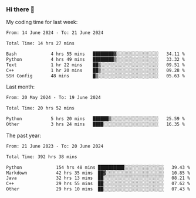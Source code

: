 ### Hi there 👋

My coding time for last week:

<!--START_SECTION:week-->

```txt
From: 14 June 2024 - To: 21 June 2024

Total Time: 14 hrs 27 mins

Bash             4 hrs 55 mins   ████████▓░░░░░░░░░░░░░░░░   34.11 %
Python           4 hrs 49 mins   ████████▒░░░░░░░░░░░░░░░░   33.32 %
Text             1 hr 22 mins    ██▒░░░░░░░░░░░░░░░░░░░░░░   09.51 %
C++              1 hr 20 mins    ██▒░░░░░░░░░░░░░░░░░░░░░░   09.28 %
SSH Config       48 mins         █▒░░░░░░░░░░░░░░░░░░░░░░░   05.63 %
```

<!--END_SECTION:week-->

Last month:

<!--START_SECTION:month-->

```txt
From: 20 May 2024 - To: 19 June 2024

Total Time: 20 hrs 52 mins

Python           5 hrs 20 mins   ██████▒░░░░░░░░░░░░░░░░░░   25.59 %
Other            3 hrs 24 mins   ████░░░░░░░░░░░░░░░░░░░░░   16.35 %
```

<!--END_SECTION:month-->

The past year:

<!--START_SECTION:year-->

```txt
From: 21 June 2023 - To: 20 June 2024

Total Time: 392 hrs 38 mins

Python             154 hrs 48 mins ██████████░░░░░░░░░░░░░░░   39.43 %
Markdown           42 hrs 35 mins  ██▓░░░░░░░░░░░░░░░░░░░░░░   10.85 %
Java               32 hrs 13 mins  ██░░░░░░░░░░░░░░░░░░░░░░░   08.21 %
C++                29 hrs 55 mins  ██░░░░░░░░░░░░░░░░░░░░░░░   07.62 %
Other              29 hrs 10 mins  ██░░░░░░░░░░░░░░░░░░░░░░░   07.43 %
```

<!--END_SECTION:year-->
